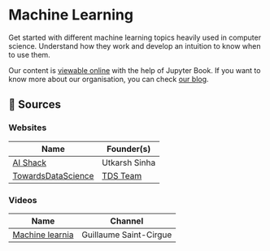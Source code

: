 # Machine Learning

Get started with different machine learning topics heavily used in computer science. Understand how they work and develop an intuition to know when to use them.

Our content is [viewable online](https://learn-computer-graphics.github.io/machine-learning/) with the help of Jupyter Book. If you want to know more about our organisation, you can check [our blog](https://learn-computer-graphics.github.io/blog/).

## 📖 Sources

### Websites

| Name | Founder(s)
| --- | --- |
| [AI Shack](https://aishack.in/tutorials/) | Utkarsh Sinha |
| [TowardsDataScience](https://towardsdatascience.com/machine-learning/home) | [TDS Team](https://towardsdatascience.com/our-team-c2c8e712c971)

### Videos

| Name | Channel |
| --- | --- |
| [Machine learnia](https://www.youtube.com/channel/UCmpptkXu8iIFe6kfDK5o7VQ) |  Guillaume Saint-Cirgue |
